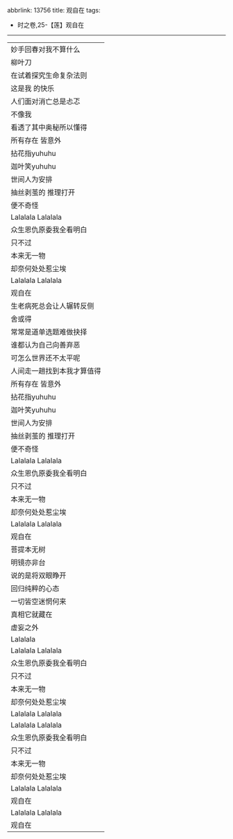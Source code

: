 abbrlink: 13756
title: 观自在
tags:
  - 时之卷,25-【莲】观自在
---
|      |
|--|
|妙手回春对我不算什么|
|柳叶刀|
|在试着探究生命复杂法则|
|这是我 的快乐|
|人们面对消亡总是忐忑|
|不像我|
|看透了其中奥秘所以懂得|
|所有存在 皆意外|
|拈花指yuhuhu|
|迦叶笑yuhuhu|
|世间人为安排|
|抽丝剥茧的 推理打开|
|便不奇怪|
|Lalalala Lalalala|
|众生恩仇原委我全看明白|
|只不过|
|本来无一物|
|却奈何处处惹尘埃|
|Lalalala Lalalala|
|观自在|
|生老病死总会让人辗转反侧|
|舍或得|
|常常是道单选题难做抉择|
|谁都认为自己向善弃恶|
|可怎么世界还不太平呢|
|人间走一趟找到本我才算值得|
|所有存在 皆意外|
|拈花指yuhuhu|
|迦叶笑yuhuhu|
|世间人为安排|
|抽丝剥茧的 推理打开|
|便不奇怪|
|Lalalala Lalalala|
|众生恩仇原委我全看明白|
|只不过|
|本来无一物|
|却奈何处处惹尘埃|
|Lalalala Lalalala|
|观自在|
|菩提本无树|
|明镜亦非台|
|说的是将双眼睁开|
|回归纯粹的心态|
|一切皆空迷惘何来|
|真相它就藏在|
|虚妄之外|
|Lalalala|
|Lalalala Lalalala|
|众生恩仇原委我全看明白|
|只不过|
|本来无一物|
|却奈何处处惹尘埃|
|Lalalala Lalalala|
|Lalalala Lalalala|
|众生恩仇原委我全看明白|
|只不过|
|本来无一物|
|却奈何处处惹尘埃|
|Lalalala Lalalala|
|观自在|
|Lalalala Lalalala|
|观自在|
